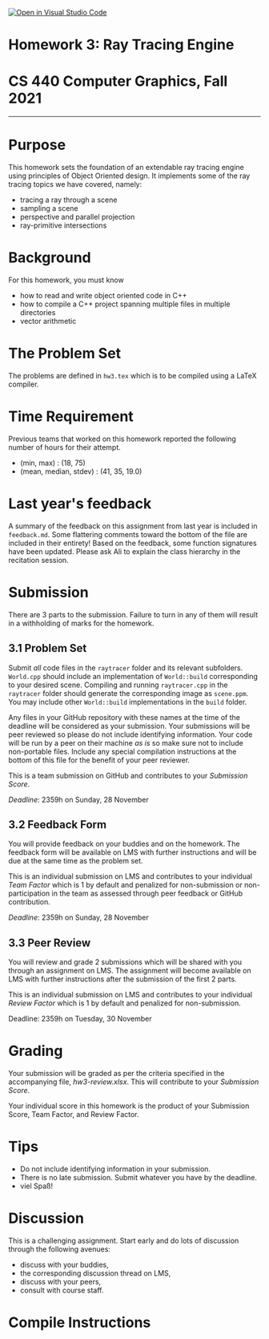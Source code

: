 [![Open in Visual Studio Code](https://classroom.github.com/assets/open-in-vscode-f059dc9a6f8d3a56e377f745f24479a46679e63a5d9fe6f495e02850cd0d8118.svg)](https://classroom.github.com/online_ide?assignment_repo_id=6330832&assignment_repo_type=AssignmentRepo)
# Homework 3: Ray Tracing Engine
# CS 440 Computer Graphics, Fall 2021
***

# Purpose

This homework sets the foundation of an extendable ray tracing engine using principles of Object Oriented design. It implements some of the ray tracing topics we have covered, namely:

- tracing a ray through a scene
- sampling a scene
- perspective and parallel projection
- ray-primitive intersections

# Background

For this homework, you must know

- how to read and write object oriented code in C++
- how to compile a C++ project spanning multiple files in multiple directories
- vector arithmetic

# The Problem Set

The problems are defined in `hw3.tex` which is to be compiled using a LaTeX compiler.

# Time Requirement

Previous teams that worked on this homework reported the following number of hours for their attempt.
- (min, max) : (18, 75)
- (mean, median, stdev) : (41, 35, 19.0)

# Last year's feedback

A summary of the feedback on this assignment from last year is included in `feedback.md`. Some flattering comments toward the bottom of the file are included in their entirety! Based on the feedback, some function signatures have been updated. Please ask Ali to explain the class hierarchy in the recitation session.

# Submission

There are 3 parts to the submission. Failure to turn in any of them will result in a withholding of marks for the homework.

## 3.1 Problem Set

Submit _all_ code files in the `raytracer` folder and its relevant subfolders. `World.cpp` should include an implementation of `World::build` corresponding to your desired scene. Compiling and running `raytracer.cpp` in the `raytracer` folder should generate the corresponding image as `scene.ppm`. You may include other `World::build` implementations in the `build` folder. 

Any files in your GitHub repository with these names at the time of the deadline will be considered as your submission. Your submissions will be peer reviewed so please do not include identifying information. Your code will be run by a peer on their machine _as is_ so make sure not to include non-portable files. Include any special compilation instructions at the bottom of this file for the benefit of your peer reviewer.

This is a team submission on GitHub and contributes to your _Submission Score_.

_Deadline_: 2359h on Sunday, 28 November

## 3.2 Feedback Form

You will provide feedback on your buddies and on the homework. The feedback form will be available on LMS with further instructions and will be due at the same time as the problem set.

This is an individual submission on LMS and contributes to your individual _Team Factor_ which is 1 by default and penalized for non-submission or non-participation in the team as assessed through peer feedback or GitHub contribution.

_Deadline_: 2359h on Sunday, 28 November

## 3.3 Peer Review

You will review and grade 2 submissions which will be shared with you through an assignment on LMS. The assignment will become available on LMS with further instructions after the submission of the first 2 parts.

This is an individual submission on LMS and contributes to your individual _Review Factor_ which is 1 by default and penalized for non-submission.

Deadline: 2359h on Tuesday, 30 November

# Grading

Your submission will be graded as per the criteria specified in the accompanying file, _hw3-review.xlsx_. This will contribute to your _Submission Score_.

Your individual score in this homework is the product of your Submission Score, Team Factor, and Review Factor.

# Tips

- Do not include identifying information in your submission.
- There is no late submission. Submit whatever you have by the deadline.
- viel Spaß!

# Discussion

This is a challenging assignment. Start early and do lots of discussion through the following avenues:

- discuss with your buddies,
- the corresponding discussion thread on LMS,
- discuss with your peers,
- consult with course staff.

# Compile Instructions

_<Replace this with any special compile instructions for your peer reviewer. It is important that your code compiles. Non-compiling code cannot be reviewed.>_
